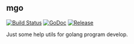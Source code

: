## mgo
[![Build Status](https://travis-ci.org/alimy/mgo.svg?branch=master)](https://travis-ci.org/alimy/mgo)
[![GoDoc](https://godoc.org/github.com/alimy/mgo?status.svg)](https://godoc.org/github.com/alimy/mgo)
[![Release](https://img.shields.io/github/release/alimy/mgo.svg?style=flat-square)](https://github.com/alimy/mgo/releases)

Just some help utils for golang program develop.
